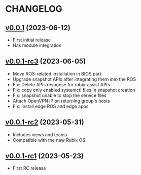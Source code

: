 # CHANGELOG

## [v0.0.1](https://github.com/NubeIO/rubix-os/tree/v0.0.1) (2023-06-12)

- First initial release
- Has module integration

## [v0.0.1-rc3](https://github.com/NubeIO/rubix-os/tree/v0.0.1-rc3) (2023-06-05)

- Move ROS-related installation in BIOS part
- Upgrade snapshot APIs after integrating them into the ROS
- Fix: Delete APIs response for rubix-assist APIs
- Fix: copy only enabled systemctl files in snapshot creation
- Fix: snapshot unable to stop the service files
- Attach OpenVPN IP on returning group's hosts
- Fix: Install edge ROS and edge apps

## [v0.0.1-rc2](https://github.com/NubeIO/rubix-os/tree/v0.0.1-rc2) (2023-05-31)

- Includes views and teams
- Compatible with the new Rubix OS

## [v0.0.1-rc1](https://github.com/NubeIO/rubix-os/tree/v0.0.1-rc1) (2023-05-23)

- First RC release